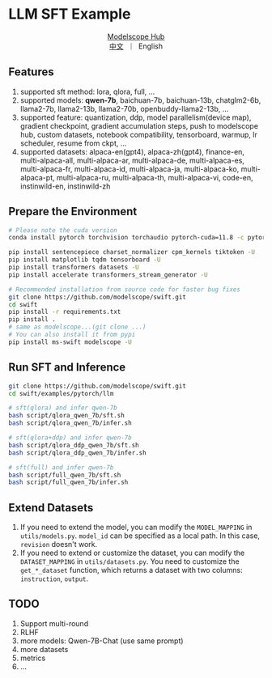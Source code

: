 # LLM SFT Example
<p align="center">
<a href="https://modelscope.cn/home">Modelscope Hub</a>
<br>
        <a href="examples/pytorch/llm/README_CN.md">中文</a>&nbsp ｜ &nbspEnglish
</p>

## Features
1. supported sft method: lora, qlora, full, ...
2. supported models: **qwen-7b**, baichuan-7b, baichuan-13b, chatglm2-6b, llama2-7b, llama2-13b, llama2-70b, openbuddy-llama2-13b, ...
3. supported feature: quantization, ddp, model parallelism(device map), gradient checkpoint, gradient accumulation steps, push to modelscope hub, custom datasets, notebook compatibility, tensorboard, warmup, lr scheduler, resume from ckpt, ...
4. supported datasets: alpaca-en(gpt4), alpaca-zh(gpt4), finance-en, multi-alpaca-all, multi-alpaca-ar, multi-alpaca-de, multi-alpaca-es, multi-alpaca-fr, multi-alpaca-id, multi-alpaca-ja, multi-alpaca-ko, multi-alpaca-pt, multi-alpaca-ru, multi-alpaca-th, multi-alpaca-vi, code-en, instinwild-en, instinwild-zh

## Prepare the Environment
```bash
# Please note the cuda version
conda install pytorch torchvision torchaudio pytorch-cuda=11.8 -c pytorch -c nvidia -y

pip install sentencepiece charset_normalizer cpm_kernels tiktoken -U
pip install matplotlib tqdm tensorboard -U
pip install transformers datasets -U
pip install accelerate transformers_stream_generator -U

# Recommended installation from source code for faster bug fixes
git clone https://github.com/modelscope/swift.git
cd swift
pip install -r requirements.txt
pip install .
# same as modelscope...(git clone ...)
# You can also install it from pypi
pip install ms-swift modelscope -U
```

## Run SFT and Inference
```bash
git clone https://github.com/modelscope/swift.git
cd swift/examples/pytorch/llm

# sft(qlora) and infer qwen-7b
bash script/qlora_qwen_7b/sft.sh
bash script/qlora_qwen_7b/infer.sh

# sft(qlora+ddp) and infer qwen-7b
bash script/qlora_ddp_qwen_7b/sft.sh
bash script/qlora_ddp_qwen_7b/infer.sh

# sft(full) and infer qwen-7b
bash script/full_qwen_7b/sft.sh
bash script/full_qwen_7b/infer.sh
```

## Extend Datasets
1. If you need to extend the model, you can modify the `MODEL_MAPPING` in `utils/models.py`. `model_id` can be specified as a local path. In this case, `revision` doesn't work.
2. If you need to extend or customize the dataset, you can modify the `DATASET_MAPPING` in `utils/datasets.py`. You need to customize the `get_*_dataset` function, which returns a dataset with two columns: `instruction`, `output`.


## TODO
1. Support multi-round
2. RLHF
3. more models: Qwen-7B-Chat (use same prompt)
4. more datasets
5. metrics
6. ...
